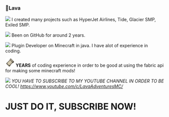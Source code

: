 ### 📜Lava

<img src=https://upload.wikimedia.org/wikipedia/commons/thumb/9/9a/Visual_Studio_Code_1.35_icon.svg/2048px-Visual_Studio_Code_1.35_icon.svg.png width="29px"> I created many projects such as HyperJet Airlines, Tide, Glacier SMP, Exiled SMP.


<img src=https://cdn-icons-png.flaticon.com/512/25/25231.png width="29px"> Been on GitHub for around 2 years.

<img src=https://media.tenor.com/do1MMrPly-wAAAAi/minecraft-grass-block.gif width="29px"> Plugin Developer on Minecraft in java.
I have alot of experience in coding.

<img src=https://raw.githubusercontent.com/github/explore/dc35ab4a9426f588b2689d76cb3ec43af019380e/topics/fabricmc/fabricmc.png width="29px"> **YEARS** of coding experience in order to be good at using the fabric api for making some minecraft mods!

<img src=https://toppng.com/uploads/preview/youtube-logo-transparent-png-pictures-transparent-background-youtube-logo-11562856729oa42buzkng.png width="29px"> *YOU HAVE TO SUBSCRIBE TO MY YOUTUBE CHANNEL IN ORDER TO BE COOL! https://www.youtube.com/c/LavaAdventuresMC/*
<h1>JUST DO IT, SUBSCRIBE NOW!</h1>
